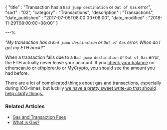 {
"title"       : "Transaction has a `Bad jump destination` or `Out of Gas` error",
"sort"        : "02",
"category"    : "Transactions",
"description" : "Transactions",
"date_published" : "2017-07-05T08:00:00+08:00",
"date_modified"  : "2018-11-29T08:00:00+08:00"
}

---%


*"My transaction has a `Bad jump destination` or `Out of Gas` error. When do I get my ETH back?"*

When a transaction fails due to a `Bad jump destination` or `Out of Gas` error, the ETH actually never leave your account. If you [check your balance](https://support.mycrypto.com/getting-started/checking-balance-of-my-account.html) on etherscan.io or ethplorer.io or MyCrypto, you should see the amount you had before.

There are a lot of complicated things about gas and transactions, especially during ICO-times, but luckily [we have a pretty sweet write-up that should help clarify things.](https://support.mycrypto.com/gas/what-is-gas-ethereum.html)

### Related Articles

* [Gas and Transaction Fees](https://support.mycrypto.com/gas/)
* [What is Gas?](https://support.mycrypto.com/gas/what-is-gas-ethereum.html)
